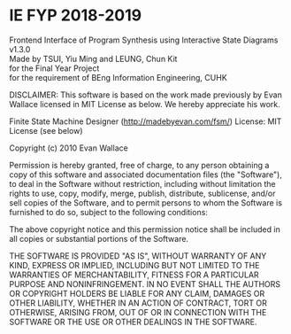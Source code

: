 # IE FYP 2018-2019

Frontend Interface of Program Synthesis using Interactive State Diagrams  
v1.3.0  
Made by TSUI, Yiu Ming and LEUNG, Chun Kit  
for the Final Year Project  
for the requirement of BEng Information Engineering, CUHK  

DISCLAIMER: This software is based on the work made previously by Evan Wallace licensed in MIT License as below. We hereby appreciate his work.  

 Finite State Machine Designer (http://madebyevan.com/fsm/)
 License: MIT License (see below)

 Copyright (c) 2010 Evan Wallace

 Permission is hereby granted, free of charge, to any person
 obtaining a copy of this software and associated documentation
 files (the "Software"), to deal in the Software without
 restriction, including without limitation the rights to use,
 copy, modify, merge, publish, distribute, sublicense, and/or sell
 copies of the Software, and to permit persons to whom the
 Software is furnished to do so, subject to the following
 conditions:

 The above copyright notice and this permission notice shall be
 included in all copies or substantial portions of the Software.

 THE SOFTWARE IS PROVIDED "AS IS", WITHOUT WARRANTY OF ANY KIND,
 EXPRESS OR IMPLIED, INCLUDING BUT NOT LIMITED TO THE WARRANTIES
 OF MERCHANTABILITY, FITNESS FOR A PARTICULAR PURPOSE AND
 NONINFRINGEMENT. IN NO EVENT SHALL THE AUTHORS OR COPYRIGHT
 HOLDERS BE LIABLE FOR ANY CLAIM, DAMAGES OR OTHER LIABILITY,
 WHETHER IN AN ACTION OF CONTRACT, TORT OR OTHERWISE, ARISING
 FROM, OUT OF OR IN CONNECTION WITH THE SOFTWARE OR THE USE OR
 OTHER DEALINGS IN THE SOFTWARE.
